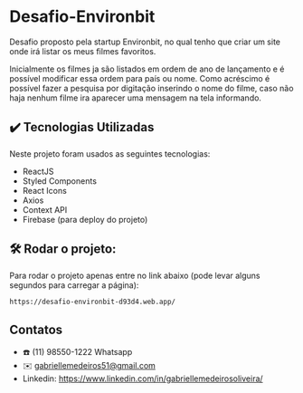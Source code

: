 # Desafio-Environbit
Desafio proposto pela startup Environbit, no qual tenho que criar um site onde irá listar os meus filmes favoritos.

Inicialmente os filmes ja são listados em ordem de ano de lançamento e é possível modificar essa ordem para país ou nome. Como acréscimo é possível fazer a pesquisa por digitação inserindo o nome do filme, caso não haja nenhum filme ira aparecer uma mensagem na tela informando.

## ✔️ Tecnologias Utilizadas

Neste projeto foram usados as seguintes tecnologias:
  - ReactJS
  - Styled Components
  - React Icons
  - Axios
  - Context API
  - Firebase (para deploy do projeto)
  
  ## 🛠️ Rodar o projeto:
  
  Para rodar o projeto apenas entre no link abaixo (pode levar alguns segundos para carregar a página):
  
  ```bash 
  https://desafio-environbit-d93d4.web.app/
```  

## Contatos

  - ☎️ (11) 98550-1222 Whatsapp
  - ✉️ gabriellemedeiros51@gmail.com
  - Linkedin: https://www.linkedin.com/in/gabriellemedeirosoliveira/
